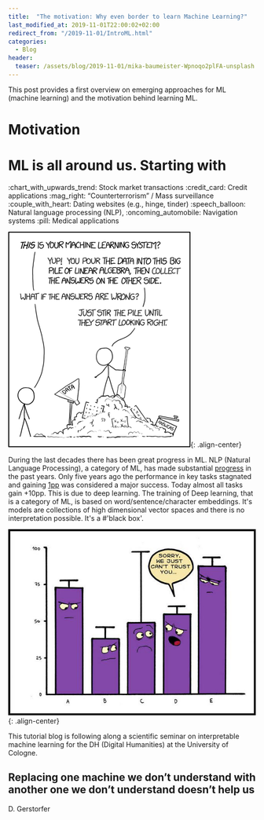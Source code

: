 ```yaml
---
title:  "The motivation: Why even border to learn Machine Learning?"
last_modified_at: 2019-11-01T22:00:02+02:00
redirect_from: "/2019-11-01/IntroML.html"
categories:
  - Blog
header:
  teaser: /assets/blog/2019-11-01/mika-baumeister-Wpnoqo2plFA-unsplash.jpg
---
```


This post provides a first overview on emerging approaches for ML (machine learning) and the motivation behind learning ML.


# Motivation

<h1>ML is all around us. Starting with</h1>

<p>:chart_with_upwards_trend: Stock market transactions
:credit_card: Credit applications
:mag_right: “Counterterrorism” / Mass surveillance
:couple_with_heart: Dating websites (e.g., hinge, tinder)
:speech_balloon: Natural language processing (NLP), 
:oncoming_automobile: Navigation systems
:pill: Medical applications</p>

![img](/assets/blog/2019-11-01/5Q5OC.png){: .align-center}

During the last decades there has been great progress in ML. NLP (Natural Language Processing), a category of ML, has made substantial [progress](https://ruder.io/tracking-progress-nlp/) in the past years.
Only five years ago the performance in key tasks stagnated and gaining [1pp](https://en.wikipedia.org/wiki/PP_(complexity)) was considered a major success. Today almost all tasks gain +10pp. This is due to deep learning. The training of Deep learning, that is a category of ML, is based on word/sentence/character embeddings. It's models are collections of high dimensional vector spaces and there is no interpretation possible. It's a #'black box'.

![img](/assets/blog/2019-11-01/P1WaO.png){: .align-center}

This tutorial blog is following along a scientific seminar on interpretable machine learning for the DH (Digital Humanities) at the University of Cologne.

## Replacing one machine we don’t understand with another one we don’t understand doesn’t help us
D. Gerstorfer
